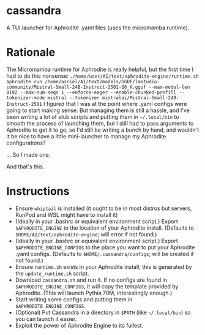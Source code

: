 # cassandra
A TUI launcher for Aphrodite .yaml files (uses the micromamba runtime).

# Rationale
The Micromamba runtime for Aphrodite is really helpful, but the first time I had to do this nonsense:
`./home/user/AI/text/aphrodite-engine/runtime.sh aphrodite run /home/asriel/AI/text/models/GGUF/lmstudio-community/Mistral-Small-24B-Instruct-2501-Q6_K.gguf --max-model-len 8192 --max-num-seqs 1 --enforce-eager --enable-chunked-prefill --tokenizer-mode mistral --tokenizer mistralai/Mistral-Small-24B-Instruct-2501`
I figured that I was at the point where .yaml configs were going to start making sense. But managing them is still a hassle, and I've been writing a lot of stub scripts and putting them in `~/.local/bin` to smooth the process of launching them, but I still had to pass arguments to Aphrodite to get it to go, so I'd still be writing a bunch by hand, and wouldn't it be nice to have a little mini-launcher to manage my Aphrodite configurations?

....So I made one.

And that's this.

# Instructions

- Ensure `whiptail` is installed (it ought to be in most distros but servers, RunPod and WSL might have to install it)
- (Ideally in your .bashrc or equivalent environment script,) Export `$APHRODITE_ENGINE` to the location of your Aphrodite install. (Defaults to `$HOME/AI/text/aphrodite-engine`; will error if not found.)
- (Ideally in your .bashrc or equivalent environment script,) Export `$APHRODITE_ENGINE_CONFIGS` to the place you want to put your Aphrodite .yaml configs. (Defaults to `$HOME/.cassandra/configs`; will be created if not found.)
- Ensure `runtime.sh` exists in your Aphrodite install; this is generated by the `update_runtime.sh` script.
- Download `cassandra.sh` and run it. If no configs are found in `$APHRODITE_ENGINE_CONFIGS`, it will copy the template provided by Aphrodite. (This will launch Pythia 70M, interestingly enough.)
- Start writing some configs and putting them in `$APHRODITE_ENGINE_CONFIGS`.
- (Optional) Put Cassandra in a directory in `$PATH` (like `~/.local/bin`) so you can launch it easier.
- Exploit the power of Aphrodite Engine to its fullest.
